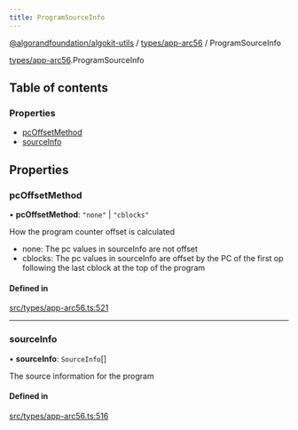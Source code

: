 ```yaml
---
title: ProgramSourceInfo
---
```


[@algorandfoundation/algokit-utils](/reference/algokit-utils-ts/api/readme/) / [types/app-arc56](/reference/algokit-utils-ts/api/modules/types_app_arc56/) / ProgramSourceInfo

[types/app-arc56](/reference/algokit-utils-ts/api/modules/types_app_arc56/).ProgramSourceInfo

## Table of contents

### Properties

- [pcOffsetMethod](types_app_arc56.ProgramSourceInfo.md#pcoffsetmethod)
- [sourceInfo](types_app_arc56.ProgramSourceInfo.md#sourceinfo)

## Properties

### pcOffsetMethod

• **pcOffsetMethod**: `"none"` \| `"cblocks"`

How the program counter offset is calculated

- none: The pc values in sourceInfo are not offset
- cblocks: The pc values in sourceInfo are offset by the PC of the first op following the last cblock at the top of the program

#### Defined in

[src/types/app-arc56.ts:521](https://github.com/algorandfoundation/algokit-utils-ts/blob/main/src/types/app-arc56.ts#L521)

---

### sourceInfo

• **sourceInfo**: `SourceInfo`[]

The source information for the program

#### Defined in

[src/types/app-arc56.ts:516](https://github.com/algorandfoundation/algokit-utils-ts/blob/main/src/types/app-arc56.ts#L516)
